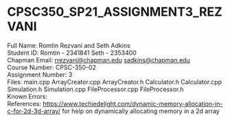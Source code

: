 # CPSC350_SP21_ASSIGNMENT3_REZVANI
Full Name: Romtin Rezvani and Seth Adkins\
Student ID: Romtin - 2341841        Seth - 2353400\
Chapman Email: rrezvani@chapman.edu   sadkins@chapman.edu\
Course Number: CPSC-350-02\
Assignment Number: 3\
Files: main.cpp   ArrayCreator.cpp   ArrayCreator.h    Calculator.h    Calculator.cpp    Simulation.h    Simulation.cpp    FileProcessor.cpp   FileProcessor.h\
Known Errors:\
References: https://www.techiedelight.com/dynamic-memory-allocation-in-c-for-2d-3d-array/ for help on dynamically allocating memory in a 2d array
